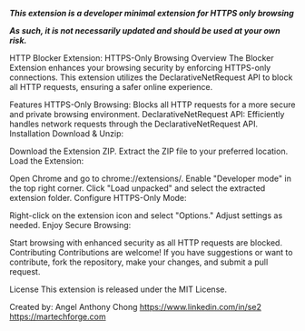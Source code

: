 ***This extension is a developer minimal extension for HTTPS only browsing*** 

***As such, it is not necessarily updated and should be used at your own risk.***

HTTP Blocker Extension: HTTPS-Only Browsing
Overview
The Blocker Extension enhances your browsing security by enforcing HTTPS-only connections. This extension utilizes the DeclarativeNetRequest API to block all HTTP requests, ensuring a safer online experience.



Features
HTTPS-Only Browsing: Blocks all HTTP requests for a more secure and private browsing environment.
DeclarativeNetRequest API: Efficiently handles network requests through the DeclarativeNetRequest API.
Installation
Download & Unzip:

Download the Extension ZIP.
Extract the ZIP file to your preferred location.
Load the Extension:

Open Chrome and go to chrome://extensions/.
Enable "Developer mode" in the top right corner.
Click "Load unpacked" and select the extracted extension folder.
Configure HTTPS-Only Mode:

Right-click on the extension icon and select "Options."
Adjust settings as needed.
Enjoy Secure Browsing:

Start browsing with enhanced security as all HTTP requests are blocked.
Contributing
Contributions are welcome! If you have suggestions or want to contribute, fork the repository, make your changes, and submit a pull request.

License
This extension is released under the MIT License.

Created by: 
Angel Anthony Chong
https://www.linkedin.com/in/se2
https://martechforge.com
